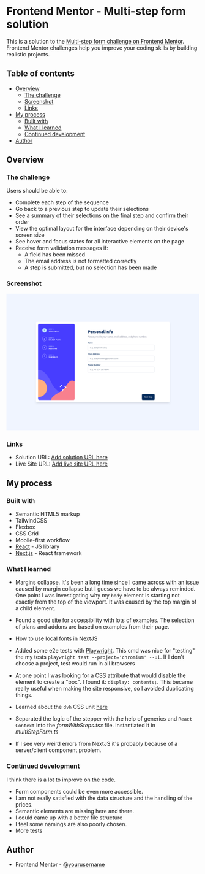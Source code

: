 # Frontend Mentor - Multi-step form solution

This is a solution to the [Multi-step form challenge on Frontend Mentor](https://www.frontendmentor.io/challenges/multistep-form-YVAnSdqQBJ). Frontend Mentor challenges help you improve your coding skills by building realistic projects.

## Table of contents

- [Overview](#overview)
  - [The challenge](#the-challenge)
  - [Screenshot](#screenshot)
  - [Links](#links)
- [My process](#my-process)
  - [Built with](#built-with)
  - [What I learned](#what-i-learned)
  - [Continued development](#continued-development)
- [Author](#author)

## Overview

### The challenge

Users should be able to:

- Complete each step of the sequence
- Go back to a previous step to update their selections
- See a summary of their selections on the final step and confirm their order
- View the optimal layout for the interface depending on their device's screen size
- See hover and focus states for all interactive elements on the page
- Receive form validation messages if:
  - A field has been missed
  - The email address is not formatted correctly
  - A step is submitted, but no selection has been made

### Screenshot

![](./screenshot.png)

### Links

- Solution URL: [Add solution URL here](https://github.com/stchristian/multi-step-form-main)
- Live Site URL: [Add live site URL here](https://multi-step-form-main-blush.vercel.app/)

## My process

### Built with

- Semantic HTML5 markup
- TailwindCSS
- Flexbox
- CSS Grid
- Mobile-first workflow
- [React](https://reactjs.org/) - JS library
- [Next.js](https://nextjs.org/) - React framework

### What I learned

- Margins collapse. It's been a long time since I came across with an issue caused by margin collapse but I guess we have to be always reminded. One point I was investigating why my `body` element is starting not exactly from the top of the viewport. It was caused by the top margin of a child element.

- Found a good [site](https://www.w3.org/WAI/ARIA/apg/) for accessibility with lots of examples. The selection of plans and addons are based on examples from their page.

- How to use local fonts in NextJS

- Added some e2e tests with [Playwright](https://playwright.dev/). This cmd was nice for "testing" the my tests `playwright test --project='chromium' --ui`. If I don't choose a project, test would run in all browsers

- At one point I was looking for a CSS attribute that would disable the element to create a "box". I found it: `display: contents;`. This became really useful when making the site responsive, so I avoided duplicating things.

- Learned about the `dvh` CSS unit [here](https://dev.to/frehner/css-vh-dvh-lvh-svh-and-vw-units-27k4)

- Separated the logic of the stepper with the help of generics and `React Context` into the _formWithSteps.tsx_ file. Instantiated it in _multiStepForm.ts_

- If I see very weird errors from NextJS it's probably because of a server/client component problem.

### Continued development

I think there is a lot to improve on the code.

- Form components could be even more accessible.
- I am not really satisfied with the data structure and the handling of the prices.
- Semantic elements are missing here and there.
- I could came up with a better file structure
- I feel some namings are also poorly chosen.
- More tests

## Author

- Frontend Mentor - [@yourusername](https://www.frontendmentor.io/profile/stchristian)
